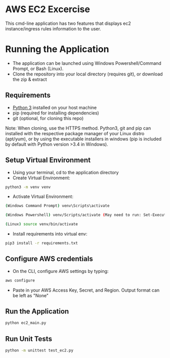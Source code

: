 # AWS EC2 Excercise

This cmd-line application has two features that displays ec2 instance/ingress rules information to the user.

# Running the Application

* The application can be launched using Windows Powershell/Command Prompt, or Bash (Linux). 
* Clone the repository into your local directory (requires git), or download the zip & extract

## Requirements

* [Python 3](https://www.python.org/downloads/) installed on your host machine
* pip (required for installing dependencies)
* git (optional, for cloning this repo)

Note: When cloning, use the HTTPS method. Python3, git and pip can installed with the respective package manager of your Linux distro (apt/yum), or by using the executable installers in windows (pip is included by default with Python version >3.4 in Windows).

## Setup Virtual Environment

* Using your terminal, cd to the application directory
* Create Virtual Environment:
```bash
python3 -m venv venv
```

* Activate Virtual Environment:
```bash
(Windows Command Prompt) venv\Scripts\activate
```
```bash
(Windows Powershell) venv/Scripts/activate (May need to run: Set-ExecutionPolicy RemoteSigned)
```
```bash
(Linux) source venv/bin/activate
```

* Install requirements into virtual env:
```bash
pip3 install -r requirements.txt
```

## Configure AWS credentials

* On the CLI, configure AWS settings by typing:
```bash
aws configure
```
* Paste in your AWS Access Key, Secret, and Region. Output format can be left as "None"

## Run the Application

```bash
python ec2_main.py
```

## Run Unit Tests
```bash
python -m unittest test_ec2.py
```

